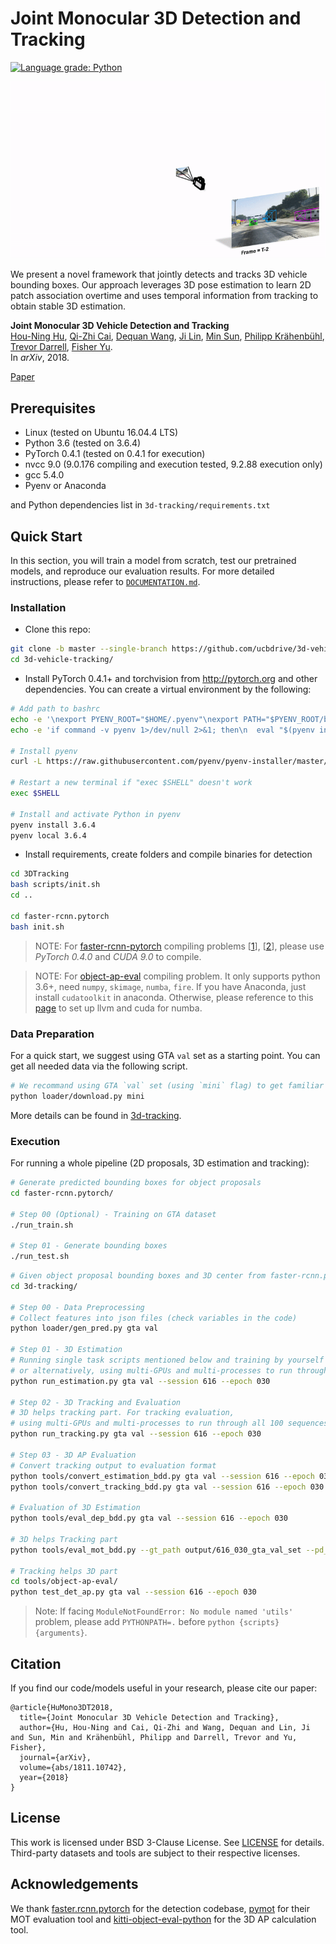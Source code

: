 # Joint Monocular 3D Detection and Tracking

[![Language grade: Python](https://img.shields.io/lgtm/grade/python/g/ucbdrive/3d-vehicle-tracking.svg?logo=lgtm&logoWidth=18)](https://lgtm.com/projects/g/ucbdrive/3d-vehicle-tracking/context:python)

![](imgs/teaser.gif)

We present a novel framework that jointly detects and tracks 3D vehicle bounding boxes.
Our approach leverages 3D pose estimation to learn 2D patch association overtime and uses temporal information from tracking to
obtain stable 3D estimation.
<br/>

**Joint Monocular 3D Vehicle Detection and Tracking**
<br/>
[Hou-Ning Hu](https://eborboihuc.github.io/), 
[Qi-Zhi Cai](https://www.linkedin.com/in/qi-zhi-cai-7130a4155), 
[Dequan Wang](https://dequan.wang/), 
[Ji Lin](http://linji.me/), 
[Min Sun](https://aliensunmin.github.io/), 
[Philipp Krähenbühl](https://www.philkr.net/), 
[Trevor Darrell](https://people.eecs.berkeley.edu/~trevor/), 
[Fisher Yu](https://www.yf.io/).
<br/>
In *arXiv*, 2018.

[Paper](https://arxiv.org/abs/1811.10742)


## Prerequisites

- Linux (tested on Ubuntu 16.04.4 LTS)
- Python 3.6 (tested on 3.6.4)
- PyTorch 0.4.1 (tested on 0.4.1 for execution)
- nvcc 9.0 (9.0.176 compiling and execution tested, 9.2.88 execution only)
- gcc 5.4.0
- Pyenv or Anaconda

and Python dependencies list in `3d-tracking/requirements.txt` 

## Quick Start
In this section, you will train a model from scratch, test our pretrained models, and reproduce our evaluation results.
For more detailed instructions, please refer to [`DOCUMENTATION.md`](3d-tracking/DOCUMENTATION.md).

### Installation
- Clone this repo:
```bash
git clone -b master --single-branch https://github.com/ucbdrive/3d-vehicle-tracking.git
cd 3d-vehicle-tracking/
```

- Install PyTorch 0.4.1+ and torchvision from http://pytorch.org and other dependencies. You can create a virtual environment by the following:
```bash
# Add path to bashrc 
echo -e '\nexport PYENV_ROOT="$HOME/.pyenv"\nexport PATH="$PYENV_ROOT/bin:$PATH"' >> ~/.bashrc
echo -e 'if command -v pyenv 1>/dev/null 2>&1; then\n  eval "$(pyenv init -)"\nfi' >> ~/.bashrc

# Install pyenv
curl -L https://raw.githubusercontent.com/pyenv/pyenv-installer/master/bin/pyenv-installer | bash

# Restart a new terminal if "exec $SHELL" doesn't work
exec $SHELL

# Install and activate Python in pyenv
pyenv install 3.6.4
pyenv local 3.6.4
```

- Install requirements, create folders and compile binaries for detection
```bash
cd 3DTracking
bash scripts/init.sh
cd ..

cd faster-rcnn.pytorch
bash init.sh
```

> NOTE: For [faster-rcnn-pytorch](faster-rcnn-pytorch/lib/make.sh) compiling problems 
[[1](https://github.com/jwyang/faster-rcnn.pytorch/issues/235#issuecomment-409493006)], [[2](https://github.com/jwyang/faster-rcnn.pytorch/issues/190)], please use *PyTorch 0.4.0* and *CUDA 9.0* to compile.

> NOTE: For [object-ap-eval](https://github.com/traveller59/kitti-object-eval-python#dependencies) compiling problem. It only supports python 3.6+, need `numpy`, `skimage`, `numba`, `fire`. If you have Anaconda, just install `cudatoolkit` in anaconda. Otherwise, please reference to this [page](https://github.com/numba/numba#custom-python-environments) to set up llvm and cuda for numba.

### Data Preparation

For a quick start, we suggest using GTA `val` set as a starting point. You can get all needed data via the following script.

```bash
# We recommand using GTA `val` set (using `mini` flag) to get familiar with the data pipeline first, then using `all` flag to obtain all the data
python loader/download.py mini
```

More details can be found in [3d-tracking](3d-tracking/README.md).

### Execution

For running a whole pipeline (2D proposals, 3D estimation and tracking):
```bash
# Generate predicted bounding boxes for object proposals
cd faster-rcnn.pytorch/

# Step 00 (Optional) - Training on GTA dataset
./run_train.sh

# Step 01 - Generate bounding boxes
./run_test.sh
```

```bash
# Given object proposal bounding boxes and 3D center from faster-rcnn.pytorch directory
cd 3d-tracking/

# Step 00 - Data Preprocessing
# Collect features into json files (check variables in the code)
python loader/gen_pred.py gta val

# Step 01 - 3D Estimation
# Running single task scripts mentioned below and training by yourself
# or alternatively, using multi-GPUs and multi-processes to run through all 100 sequences
python run_estimation.py gta val --session 616 --epoch 030

# Step 02 - 3D Tracking and Evaluation
# 3D helps tracking part. For tracking evaluation, 
# using multi-GPUs and multi-processes to run through all 100 sequences
python run_tracking.py gta val --session 616 --epoch 030

# Step 03 - 3D AP Evaluation
# Convert tracking output to evaluation format
python tools/convert_estimation_bdd.py gta val --session 616 --epoch 030
python tools/convert_tracking_bdd.py gta val --session 616 --epoch 030

# Evaluation of 3D Estimation
python tools/eval_dep_bdd.py gta val --session 616 --epoch 030

# 3D helps Tracking part
python tools/eval_mot_bdd.py --gt_path output/616_030_gta_val_set --pd_path output/616_030_gta_val_set/kf3doccdeep_age20_aff0.1_hit0_100m_803

# Tracking helps 3D part
cd tools/object-ap-eval/
python test_det_ap.py gta val --session 616 --epoch 030
```

> Note: If facing `ModuleNotFoundError: No module named 'utils'` problem, please add `PYTHONPATH=.` before `python {scripts} {arguments}`.


## Citation
If you find our code/models useful in your research, please cite our paper:
```
@article{HuMono3DT2018,
  title={Joint Monocular 3D Vehicle Detection and Tracking},
  author={Hu, Hou-Ning and Cai, Qi-Zhi and Wang, Dequan and Lin, Ji and Sun, Min and Krähenbühl, Philipp and Darrell, Trevor and Yu, Fisher},
  journal={arXiv},
  volume={abs/1811.10742},
  year={2018}
}
```

## License
This work is licensed under BSD 3-Clause License. See [LICENSE](LICENSE) for details. 
Third-party datasets and tools are subject to their respective licenses.

## Acknowledgements
We thank [faster.rcnn.pytorch](https://github.com/jwyang/faster-rcnn.pytorch) for the detection codebase, [pymot](https://github.com/Videmo/pymot) for their MOT evaluation tool and [kitti-object-eval-python](https://github.com/traveller59/kitti-object-eval-python) for the 3D AP calculation tool.
